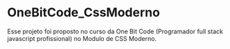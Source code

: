 # OneBitCode_CssModerno
Esse projeto foi proposto no curso da One Bit Code (Programador full stack javascript profissional) no Modulo de CSS Moderno.
